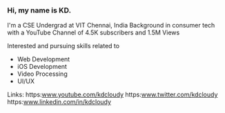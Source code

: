 ### Hi, my name is KD.

I'm a CSE Undergrad at VIT Chennai, India
Background in consumer tech with a YouTube Channel of 4.5K subscribers and 1.5M Views

Interested and pursuing skills related to
 - Web Development
 - iOS Development
 - Video Processing
 - UI/UX

Links:
https:www.youtube.com/kdcloudy
https:www.twitter.com/kdcloudy
https:www.linkedin.com/in/kdcloudy
